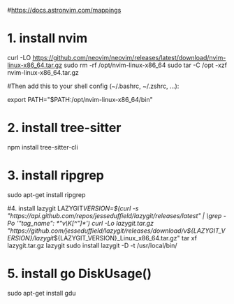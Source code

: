 #https://docs.astronvim.com/mappings

# 1. install nvim

curl -LO https://github.com/neovim/neovim/releases/latest/download/nvim-linux-x86_64.tar.gz
sudo rm -rf /opt/nvim-linux-x86_64
sudo tar -C /opt -xzf nvim-linux-x86_64.tar.gz

#Then add this to your shell config (~/.bashrc, ~/.zshrc, ...):

export PATH="$PATH:/opt/nvim-linux-x86_64/bin"

# 2. install tree-sitter

npm install tree-sitter-cli

# 3. install ripgrep

sudo apt-get install ripgrep

#4. install lazygit
LAZYGIT*VERSION=$(curl -s "https://api.github.com/repos/jesseduffield/lazygit/releases/latest" | \grep -Po '"tag_name": *"v\K[^"]*')
curl -Lo lazygit.tar.gz "https://github.com/jesseduffield/lazygit/releases/download/v${LAZYGIT_VERSION}/lazygit*${LAZYGIT_VERSION}\_Linux_x86_64.tar.gz"
tar xf lazygit.tar.gz lazygit
sudo install lazygit -D -t /usr/local/bin/

# 5. install go DiskUsage()

sudo apt-get install gdu

